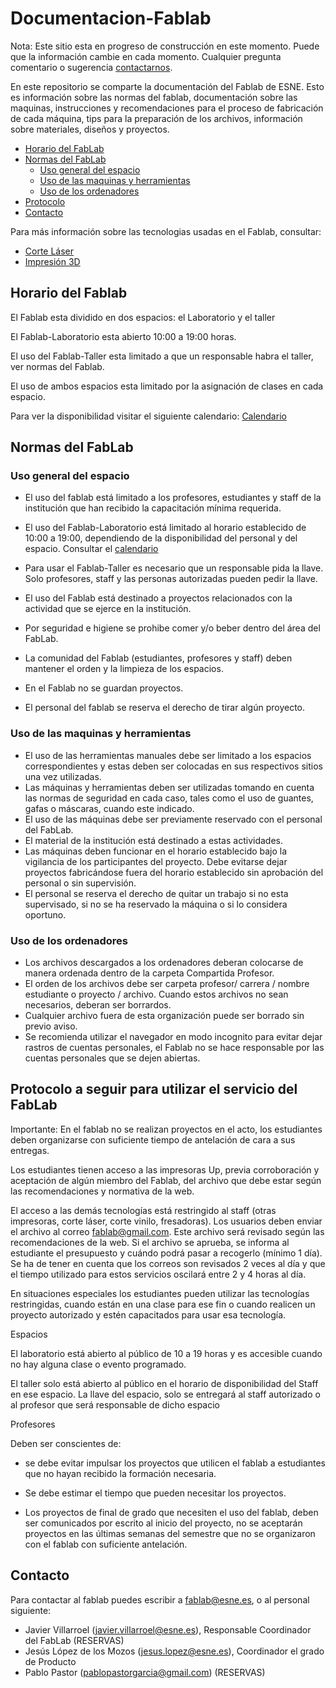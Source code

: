 # Documentacion-Fablab

Nota: Este sitio esta en progreso de construcción en este momento. Puede que la información cambie en cada momento. Cualquier pregunta comentario o sugerencia [contactarnos](#contacto).

En este repositorio se comparte la documentación del Fablab de ESNE. Esto es información sobre las normas del fablab, documentación sobre las maquinas, instrucciones y recomendaciones para el proceso de fabricación de cada máquina, tips para la preparación de los archivos, información sobre materiales, diseños y proyectos.


*   [Horario del FabLab](#horario)
*   [Normas del FabLab](#normas)
    *   [Uso general del espacio](#espacio)
    *   [Uso de las maquinas y herramientas](#maquinas)
    *   [Uso de los ordenadores](#ordenadores)
*   [Protocolo](#protocolo)    
*   [Contacto](#contacto)

Para más información sobre las tecnologias usadas en el Fablab, consultar:

*   [Corte Láser](CorteLaser/)
*   [Impresión 3D](Impresion3D/)



<h2 id="horario">Horario del Fablab</h3>

El Fablab esta dividido en dos espacios: el Laboratorio y el taller

El Fablab-Laboratorio esta abierto 10:00 a 19:00 horas.

El uso del Fablab-Taller esta limitado a que un responsable habra el taller, ver normas del Fablab. 

El uso de ambos espacios esta limitado por la asignación de clases en cada espacio.

Para ver la disponibilidad visitar el siguiente calendario: [Calendario](https://calendar.google.com/calendar/embed?src=esne.es_8h9a1brq3vm12neeqmqcrq1mgo%40group.calendar.google.com&ctz=Europe%2FMadrid)

<h2 id="normas">Normas del FabLab</h2>

<h3 id="espacio">Uso general del espacio</h3>

- El uso del fablab está limitado a los profesores, estudiantes y staff de la institución que han recibido la capacitación mínima requerida.

- El uso del Fablab-Laboratorio está limitado al horario establecido de 10:00 a 19:00, dependiendo de la disponibilidad del personal y del espacio. Consultar el [calendario](https://calendar.google.com/calendar/embed?src=esne.es_8h9a1brq3vm12neeqmqcrq1mgo%40group.calendar.google.com&ctz=Europe%2FMadrid)
- Para usar el Fablab-Taller es necesario que un responsable pida la llave. Solo profesores, staff y las personas autorizadas pueden pedir la llave.
- El uso del Fablab está destinado a proyectos relacionados con la actividad que se ejerce en la institución.
- Por seguridad e higiene se prohibe comer y/o beber dentro del área del FabLab.
- La comunidad del Fablab (estudiantes, profesores y staff) deben mantener el orden y la limpieza de los espacios.
- En el Fablab no se guardan proyectos.
- El personal del fablab se reserva el derecho de tirar algún proyecto.


<h3 id="maquinas">Uso de las maquinas y herramientas</h3>

- El uso de las herramientas manuales debe ser limitado a los espacios correspondientes y estas deben ser colocadas en sus respectivos sitios una vez utilizadas.
- Las máquinas y herramientas deben ser utilizadas tomando en cuenta las normas de seguridad en cada caso, tales como el uso de guantes, gafas o máscaras, cuando este indicado.
- El uso de las máquinas debe ser previamente reservado con el personal del FabLab.
- El material de la institución está destinado a estas actividades. 
- Las máquinas deben funcionar en el horario establecido bajo la vigilancia de los participantes del proyecto. Debe evitarse dejar proyectos fabricándose fuera del horario establecido sin aprobación del personal o sin supervisión.
- El personal se reserva el derecho de quitar un trabajo si no esta supervisado, si no se ha reservado la máquina o si lo considera oportuno.

<h3 id="ordenadores">Uso de los ordenadores</h3>

- Los archivos descargados a los ordenadores deberan colocarse de manera ordenada dentro de la carpeta Compartida Profesor.
- El orden de los archivos debe ser carpeta profesor/ carrera / nombre estudiante o proyecto / archivo. Cuando estos archivos no sean necesarios, deberan ser borrardos.
- Cualquier archivo fuera de esta organización puede ser borrado sin previo aviso.
- Se recomienda utilizar el navegador en modo incognito para evitar dejar rastros de cuentas personales, el Fablab no se hace responsable por las cuentas personales que se dejen abiertas.


<h2 id="ordenadores">Protocolo a seguir para utilizar el servicio del FabLab</h2>

Importante: En el fablab no se realizan proyectos en el acto, los estudiantes deben organizarse con suficiente tiempo de antelación de cara a sus entregas.

Los estudiantes tienen acceso a las impresoras Up, previa corroboración y aceptación de algún miembro del Fablab, del archivo que debe estar según las recomendaciones y normativa de la web.

El acceso a las demás tecnologías está restringido al staff (otras impresoras, corte láser, corte vinilo, fresadoras). Los usuarios deben enviar el archivo al correo fablab@gmail.com. Este archivo será revisado según las recomendaciones de la web. Si el archivo se aprueba, se informa al estudiante el presupuesto  y cuándo podrá pasar a recogerlo (mínimo 1 día). Se ha de tener en cuenta que los correos son revisados 2 veces al día y que el tiempo utilizado para estos servicios oscilará entre 2 y 4 horas al día.

En situaciones especiales los estudiantes pueden utilizar las tecnologías restringidas, cuando están en una clase para ese fin o cuando realicen un proyecto autorizado y estén capacitados para usar esa tecnología.

</h3>Espacios</h3>

El laboratorio está abierto al público de 10 a 19 horas y es accesible cuando no hay alguna clase o evento programado. 

El taller solo está abierto al público en el horario de disponibilidad del Staff en ese espacio. La llave del espacio, solo se entregará al staff autorizado o al profesor que será responsable de dicho espacio
 
</h3>Profesores</h3>

Deben ser conscientes de:

- se debe evitar impulsar los proyectos que utilicen el fablab a estudiantes que no hayan recibido la formación necesaria. 

- Se debe estimar el tiempo que pueden necesitar los proyectos.

- Los proyectos de final de grado que necesiten el uso del fablab, deben ser comunicados por escrito al inicio del proyecto, no se aceptarán proyectos en las últimas semanas del semestre que no se organizaron con el fablab con suficiente antelación.




<h2 id="contacto">Contacto</h2>

Para contactar al fablab puedes escribir a fablab@esne.es, o al personal siguiente:

- Javier Villarroel (javier.villarroel@esne.es), Responsable Coordinador del FabLab (RESERVAS)
- Jesús López de los Mozos (jesus.lopez@esne.es), Coordinador el grado de Producto  
- Pablo Pastor (pablopastorgarcia@gmail.com)  (RESERVAS)

